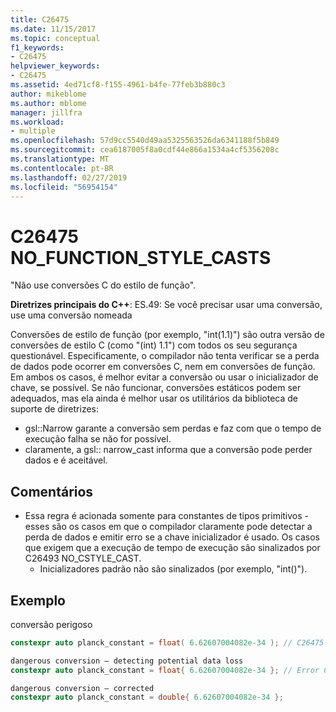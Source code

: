 ```yaml
---
title: C26475
ms.date: 11/15/2017
ms.topic: conceptual
f1_keywords:
- C26475
helpviewer_keywords:
- C26475
ms.assetid: 4ed71cf8-f155-4961-b4fe-77feb3b880c3
author: mikeblome
ms.author: mblome
manager: jillfra
ms.workload:
- multiple
ms.openlocfilehash: 57d9cc5540d49aa5325563526da6341188f5b849
ms.sourcegitcommit: cea6187005f8a0cdf44e866a1534a4cf5356208c
ms.translationtype: MT
ms.contentlocale: pt-BR
ms.lasthandoff: 02/27/2019
ms.locfileid: "56954154"
---
```

# <a name="c26475-nofunctionstylecasts"></a>C26475 NO_FUNCTION_STYLE_CASTS

"Não use conversões C do estilo de função".

**Diretrizes principais do C++**: ES.49: Se você precisar usar uma conversão, use uma conversão nomeada

Conversões de estilo de função (por exemplo, "int(1.1)") são outra versão de conversões de estilo C (como "(int) 1.1") com todos os seu segurança questionável. Especificamente, o compilador não tenta verificar se a perda de dados pode ocorrer em conversões C, nem em conversões de função. Em ambos os casos, é melhor evitar a conversão ou usar o inicializador de chave, se possível. Se não funcionar, conversões estáticos podem ser adequados, mas ela ainda é melhor usar os utilitários da biblioteca de suporte de diretrizes:
- gsl::Narrow garante a conversão sem perdas e faz com que o tempo de execução falha se não for possível.
- claramente, a gsl:: narrow_cast informa que a conversão pode perder dados e é aceitável.

## <a name="remarks"></a>Comentários
- Essa regra é acionada somente para constantes de tipos primitivos - esses são os casos em que o compilador claramente pode detectar a perda de dados e emitir erro se a chave inicializador é usado. Os casos que exigem que a execução de tempo de execução são sinalizados por C26493 NO_CSTYLE_CAST.
  - Inicializadores padrão não são sinalizados (por exemplo, "int()").

## <a name="example"></a>Exemplo

conversão perigoso

```cpp
constexpr auto planck_constant = float( 6.62607004082e-34 ); // C26475
```

```cpp
dangerous conversion – detecting potential data loss
constexpr auto planck_constant = float{ 6.62607004082e-34 }; // Error C2397
```

```cpp
dangerous conversion – corrected
constexpr auto planck_constant = double{ 6.62607004082e-34 };
```
